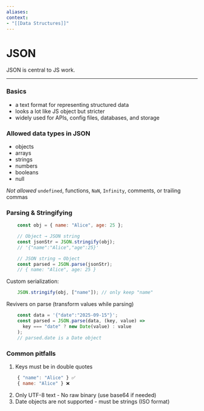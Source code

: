 ```yaml
---
aliases:
context:
- "[[Data Structures]]"
---
```


# JSON

JSON is central to JS work.

---
### Basics
- a text format for representing structured data
- looks a lot like JS object but stricter
- widely used for APIs, config files, databases, and storage

### Allowed data types in JSON
- objects
- arrays
- strings
- numbers
- booleans
- null

*Not allowed* `undefined`, functions, `NaN`, `Infinity`, comments, or trailing commas


### Parsing & Stringifying
```js
    const obj = { name: "Alice", age: 25 };

    // Object → JSON string
    const jsonStr = JSON.stringify(obj);
    // '{"name":"Alice","age":25}'

    // JSON string → Object
    const parsed = JSON.parse(jsonStr);
    // { name: "Alice", age: 25 }
```

Custom serialization:
```js
    JSON.stringify(obj, ["name"]); // only keep "name"
```

Revivers on parse (transform values while parsing)
```js
    const data = '{"date":"2025-09-15"}';
    const parsed = JSON.parse(data, (key, value) =>
      key === "date" ? new Date(value) : value
    );
    // parsed.date is a Date object
```

### Common pitfalls
1. Keys must be in double quotes
```js
    { "name": "Alice" } ✅
    { name: "Alice" } ❌
```

2. Only UTF-8 text - No raw binary (use base64 if needed)
3. Date objects are not supported - must be strings (ISO format)
